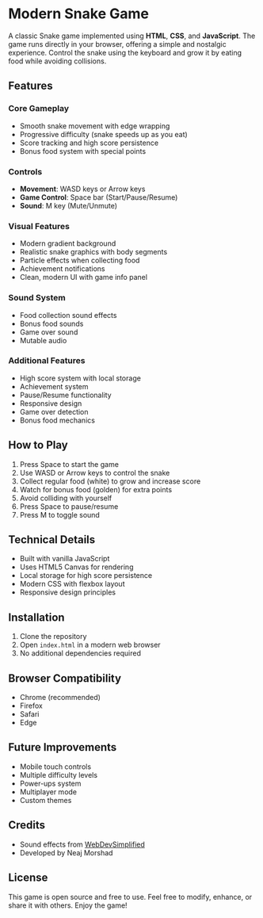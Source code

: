 # Modern Snake Game

A classic Snake game implemented using **HTML**, **CSS**, and **JavaScript**. The game runs directly in your browser, offering a simple and nostalgic experience. Control the snake using the keyboard and grow it by eating food while avoiding collisions.


## Features

### Core Gameplay
- Smooth snake movement with edge wrapping
- Progressive difficulty (snake speeds up as you eat)
- Score tracking and high score persistence
- Bonus food system with special points

### Controls
- **Movement**: WASD keys or Arrow keys
- **Game Control**: Space bar (Start/Pause/Resume)
- **Sound**: M key (Mute/Unmute)

### Visual Features
- Modern gradient background
- Realistic snake graphics with body segments
- Particle effects when collecting food
- Achievement notifications
- Clean, modern UI with game info panel

### Sound System
- Food collection sound effects
- Bonus food sounds
- Game over sound
- Mutable audio

### Additional Features
- High score system with local storage
- Achievement system
- Pause/Resume functionality
- Responsive design
- Game over detection
- Bonus food mechanics

## How to Play
1. Press Space to start the game
2. Use WASD or Arrow keys to control the snake
3. Collect regular food (white) to grow and increase score
4. Watch for bonus food (golden) for extra points
5. Avoid colliding with yourself
6. Press Space to pause/resume
7. Press M to toggle sound

## Technical Details
- Built with vanilla JavaScript
- Uses HTML5 Canvas for rendering
- Local storage for high score persistence
- Modern CSS with flexbox layout
- Responsive design principles

## Installation
1. Clone the repository
2. Open `index.html` in a modern web browser
3. No additional dependencies required

## Browser Compatibility
- Chrome (recommended)
- Firefox
- Safari
- Edge

## Future Improvements
- Mobile touch controls
- Multiple difficulty levels
- Power-ups system
- Multiplayer mode
- Custom themes

## Credits
- Sound effects from [WebDevSimplified](https://github.com/WebDevSimplified)
- Developed by Neaj Morshad

## License
This game is open source and free to use. Feel free to modify, enhance, or share it with others.
Enjoy the game!